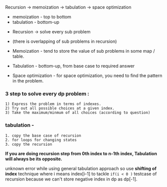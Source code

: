 Recursion -> memoization -> tabulation -> space optimization

 - memoization - top to bottom
 - tabulation - bottom-up 

 * Recursion -> solve every sub problem 
 - (there is overlapping of sub problems in recursion)
 * Memoization - tend to store the value of sub problems in some map / table.

 * Tabulation - bottom-up, from base case to required answer

 * Space optimization - for space optimization, you need to find the pattern in the problem.

### 3 step to solve every dp problem : 
    1) Express the problem in terms of indexes.
    2) Try out all possible choices at a given index.
    3) Take the maximum/minmum of all choices (according to question)
### tabulation -
    1. copy the base case of recursion
    2. for loops for changing states 
    3. copy the recursion

**If you are doing recursion step from 0th index to n-1th index, Tabulation will always be its opposite.**

unknown error while using general tabulation approach so use **shifting of index** technique
where i means index[i-1] to tackle ```if(i < 0 )``` testcase of recursion
because we can't store negative index in dp as dp[-1].
